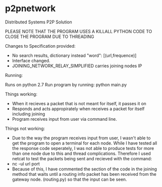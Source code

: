 p2pnetwork
==========

Distributed Systems P2P Solution

PLEASE NOTE THAT THE PROGRAM USES A KILLALL PYTHON CODE TO CLOSE THE PROGRAM DUE TO THREADING

Changes to Specification provided: 
- No search results, dictionary instead "word": [(url,frequence)]
- Interface changed. 
- JOINING_NETWORK_RELAY_SIMPLIFIED carries joining nodes IP

Running: 

Runs on python 2.7
Run program by running: 
    python main.py

Things working: 
- When it recieves a packet that is not meant for itself, it passes it on 
- Responds and acts appropirately when receives a packet for itself including joining
- Program receives input from user via command line. 

Things not working: 
- Due to the way the program receives input from user, I wasn't able to get the program to open a terminal for each node. While I have tested all the response code seperately, I was not able to produce tests for more than one node due to this and thread complications. Therefore I used netcat to test the packets being sent and recieved with the command:
- nc -ul url port 
- Because of this, I have commented the section of the code in the joining method that waits until a routing info packet has been received from the gateway node. (routing.py) so that the input can be seen. 
